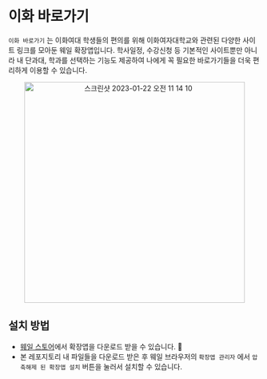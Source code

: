 # 이화 바로가기

`이화 바로가기` 는 이화여대 학생들의 편의를 위해 이화여자대학교와 관련된 다양한 사이트 링크를 모아둔 웨일 확장앱입니다.
학사일정, 수강신청 등 기본적인 사이트뿐만 아니라 내 단과대, 학과를 선택하는 기능도 제공하여 나에게 꼭 필요한 바로가기들을 더욱 편리하게 이용할 수 있습니다.

<p align="center">
<img width="441" alt="스크린샷 2023-01-22 오전 11 14 10" src="https://user-images.githubusercontent.com/68412683/213897579-148a964a-2124-4dff-bb9c-39f194d43f71.png">
</p>

## 설치 방법

- [웨일 스토어](https://store.whale.naver.com/detail/kecjdolldinjldpfkkehgaegmiggjhkm)에서 확장앱을 다운로드 받을 수 있습니다. 🐋
- 본 레포지토리 내 파일들을 다운로드 받은 후 웨일 브라우저의 `확장앱 관리자` 에서 `압축해제 된 확장앱 설치` 버튼을 눌러서 설치할 수 있습니다.
